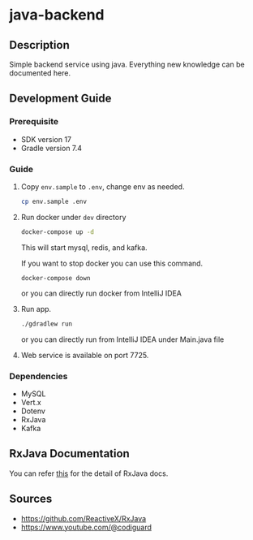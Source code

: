 # java-backend

## Description

Simple backend service using java. Everything new knowledge can be documented here.

## Development Guide

### Prerequisite

- SDK version 17
- Gradle version 7.4

### Guide

1. Copy `env.sample` to `.env`, change env as needed.

   ```sh
   cp env.sample .env
   ```

2. Run docker under `dev` directory

   ```sh
   docker-compose up -d 
   ```
   This will start mysql, redis, and kafka.

   If you want to stop docker you can use this command.
   ```
   docker-compose down
   ```
   or you can directly run docker from IntelliJ IDEA

3. Run app.

   ```sh
   ./gdradlew run
   ```
   or you can directly run from IntelliJ IDEA under Main.java file

4. Web service is available on port 7725.


### Dependencies
- MySQL
- Vert.x
- Dotenv
- RxJava
- Kafka

## RxJava Documentation
You can refer [this](src/main/java/com/ryanbaskara/learning/docs/RxJava.md) for the detail of RxJava docs.

## Sources
- https://github.com/ReactiveX/RxJava
- https://www.youtube.com/@codiguard
